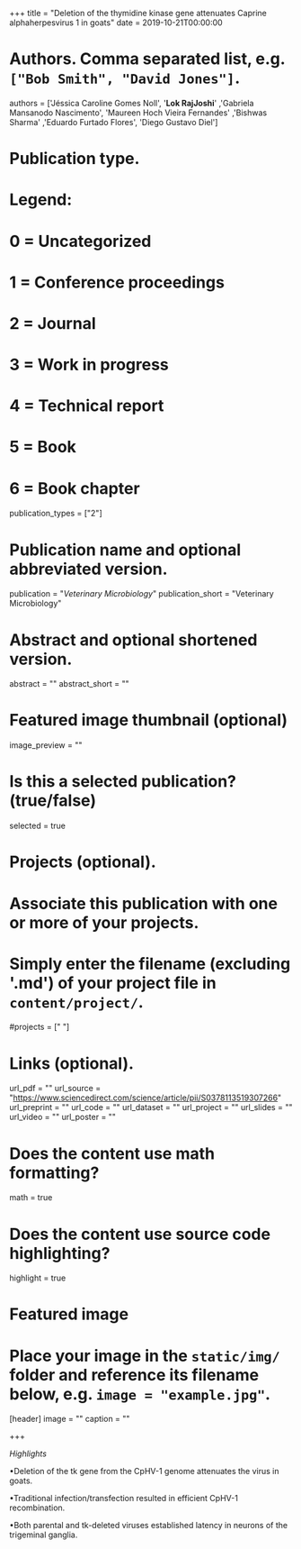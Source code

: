 +++
title = "Deletion of the thymidine kinase gene attenuates Caprine alphaherpesvirus 1 in goats"
date = 2019-10-21T00:00:00

# Authors. Comma separated list, e.g. `["Bob Smith", "David Jones"]`.
authors = ['Jéssica Caroline Gomes Noll', '**Lok RajJoshi**' ,'Gabriela Mansanodo Nascimento', 'Maureen Hoch Vieira Fernandes' ,'Bishwas Sharma' ,'Eduardo Furtado Flores', 'Diego Gustavo Diel'] 

# Publication type.
# Legend:
# 0 = Uncategorized
# 1 = Conference proceedings
# 2 = Journal
# 3 = Work in progress
# 4 = Technical report
# 5 = Book
# 6 = Book chapter
publication_types = ["2"]

# Publication name and optional abbreviated version.
publication = "*Veterinary Microbiology*"
publication_short = "Veterinary Microbiology"

# Abstract and optional shortened version.
abstract = ""
abstract_short = ""
# Featured image thumbnail (optional)
image_preview = ""

# Is this a selected publication? (true/false)
selected = true

# Projects (optional).
#   Associate this publication with one or more of your projects.
#   Simply enter the filename (excluding '.md') of your project file in `content/project/`.
#projects = [" "]

# Links (optional).
url_pdf = ""
url_source = "https://www.sciencedirect.com/science/article/pii/S0378113519307266"
url_preprint = ""
url_code = ""
url_dataset = ""
url_project = ""
url_slides = ""
url_video = ""
url_poster = ""

# Does the content use math formatting?
math = true

# Does the content use source code highlighting?
highlight = true

# Featured image
# Place your image in the `static/img/` folder and reference its filename below, e.g. `image = "example.jpg"`.
[header]
image = ""
caption = ""

+++

*Highlights*

•Deletion of the tk gene from the CpHV-1 genome attenuates the virus in goats.

•Traditional infection/transfection resulted in efficient CpHV-1 recombination.

•Both parental and tk-deleted viruses established latency in neurons of the trigeminal ganglia.

